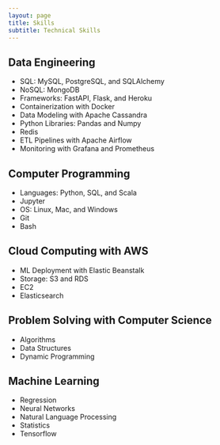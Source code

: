 ```yaml
---
layout: page
title: Skills
subtitle: Technical Skills
---
```


## Data Engineering

* SQL: MySQL, PostgreSQL, and SQLAlchemy
* NoSQL: MongoDB
* Frameworks: FastAPI, Flask, and Heroku
* Containerization with Docker
* Data Modeling with Apache Cassandra
* Python Libraries: Pandas and Numpy
* Redis
* ETL Pipelines with Apache Airflow
* Monitoring with Grafana and Prometheus

## Computer Programming

* Languages: Python, SQL, and Scala
* Jupyter
* OS: Linux, Mac, and Windows
* Git 
* Bash

## Cloud Computing with AWS

* ML Deployment with Elastic Beanstalk
* Storage: S3 and RDS
* EC2
* Elasticsearch

## Problem Solving with Computer Science

* Algorithms
* Data Structures
* Dynamic Programming

## Machine Learning

* Regression
* Neural Networks
* Natural Language Processing
* Statistics
* Tensorflow

